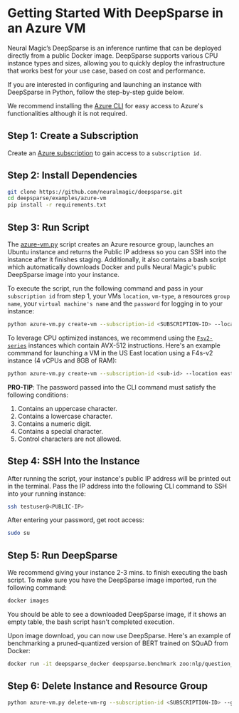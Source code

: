<!--
Copyright (c) 2021 - present / Neuralmagic, Inc. All Rights Reserved.

Licensed under the Apache License, Version 2.0 (the "License");
you may not use this file except in compliance with the License.
You may obtain a copy of the License at

   http://www.apache.org/licenses/LICENSE-2.0

Unless required by applicable law or agreed to in writing,
software distributed under the License is distributed on an "AS IS" BASIS,
WITHOUT WARRANTIES OR CONDITIONS OF ANY KIND, either express or implied.
See the License for the specific language governing permissions and
limitations under the License.
-->

# **Getting Started With DeepSparse in an Azure VM**

Neural Magic’s DeepSparse is an inference runtime that can be deployed directly from a public Docker image. DeepSparse supports various CPU instance types and sizes, allowing you to quickly deploy the infrastructure that works best for your use case, based on cost and performance.

If you are interested in configuring and launching an instance with DeepSparse in Python, follow the step-by-step guide below. 

We recommend installing the [Azure CLI](https://learn.microsoft.com/en-us/cli/azure/install-azure-cli) for easy access to Azure's functionalities although it is not required.

## Step 1: Create a Subscription
Create an [Azure subscription](https://learn.microsoft.com/en-us/azure/cost-management-billing/manage/create-subscription) to gain access to a `subscription id`.


## Step 2: Install Dependencies

```bash
git clone https://github.com/neuralmagic/deepsparse.git
cd deepsparse/examples/azure-vm
pip install -r requirements.txt
```

## Step 3: Run Script

The [azure-vm.py](https://github.com/neuralmagic/deepsparse/tree/main/examples/azure-vm/azure-vm.py) script creates an Azure resource group, launches an Ubuntu instance and returns the Public IP address so you can SSH into the instance after it finishes staging. Additionally, it also contains a bash script which automatically downloads Docker and pulls Neural Magic's public DeepSparse image into your instance.

To execute the script, run the following command and pass in your `subscription id` from step 1, your VMs `location`, `vm-type`, a resources `group name`, your `virtual machine's name` and the `password` for logging in to your instance:

```bash
python azure-vm.py create-vm --subscription-id <SUBSCRIPTION-ID> --location <LOCATION> --vm-type <VM-TYPE> --group-name <GROUP-NAME> --vm-name <VM-NAME> --pw <PASSWORD>
```

To leverage CPU optimized instances, we recommend using the [`Fsv2-series`](https://learn.microsoft.com/en-us/azure/virtual-machines/sizes-compute) instances which contain AVX-512 instructions. Here's an example commmand for launching a VM in the US East location using a F4s-v2 instance (4 vCPUs and 8GB of RAM): 

```bash
python azure-vm.py create-vm --subscription-id <sub-id> --location eastus --vm-type Standard_F4s_v2 --group-name deepsparse-group --vm-name deepsparse-vm --pw Password123!
```

**PRO-TIP**: The password passed into the CLI command must satisfy the following conditions:

1) Contains an uppercase character.
2) Contains a lowercase character.
3) Contains a numeric digit.
4) Contains a special character.
5) Control characters are not allowed.

## **Step 4: SSH Into the Instance**

After running the script, your instance's public IP address will be printed out in the terminal. Pass the IP address into the following CLI command to SSH into your running instance:

```bash
ssh testuser@<PUBLIC-IP>
```

After entering your password, get root access:

```bash
sudo su
```

## **Step 5: Run DeepSparse**

We recommend giving your instance 2-3 mins. to finish executing the bash script. To make sure you have the DeepSparse image imported, run the following command:

```bash
docker images
```
You should be able to see a downloaded DeepSparse image, if it shows an empty table, the bash script hasn't completed execution.

Upon image download, you can now use DeepSparse. Here's an example of benchmarking a pruned-quantized version of BERT trained on SQuAD from Docker:

```bash
docker run -it deepsparse_docker deepsparse.benchmark zoo:nlp/question_answering/bert-base/pytorch/huggingface/squad/pruned95_obs_quant-none -i [64,128] -b 64 -nstreams 1 -s sync
```

## **Step 6: Delete Instance and Resource Group**

```bash
python azure-vm.py delete-vm-rg --subscription-id <SUBSCRIPTION-ID> --group-name <GROUP-NAME> --vm-name <VM-NAME>
```